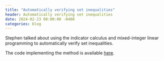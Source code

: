 ```yaml
---
title: "Automatically verifying set inequalities"
header: Automatically verifying set inequalities
date: 2024-02-23 00:00:00 -0400
categories: blog
---
```


Stephen talked about using the indicator calculus and mixed-integer
linear programming to automatically verify set inequalities.

The code implementing the method is available
[here](https://github.com/stephen-huan/milfp/blob/master/set-identities/).
